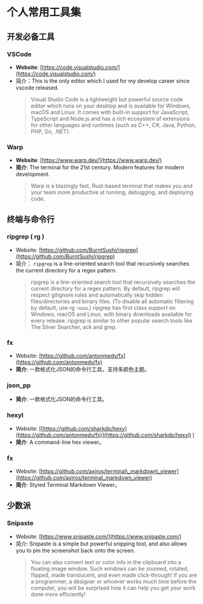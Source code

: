 # 个人常用工具集

## 开发必备工具   
### VSCode   
- **Website**: [https://code.visualstudio.com/](https://code.visualstudio.com/)    
- 简介：This is the only editor which I used for my develop career since vscode released.   
    > Visual Studio Code is a lightweight but powerful source code editor which runs on your desktop and is available for Windows, macOS and Linux. It comes with built-in support for JavaScript, TypeScript and Node.js and has a rich ecosystem of extensions for other languages and runtimes (such as C++, C#, Java, Python, PHP, Go, .NET).   

   
### Warp  
- **Website**: [https://www.warp.dev/](https://www.warp.dev/)    
- **简介**: The terminal for the 21st century. Modern features for modern development.   
    > Warp is a blazingly fast, Rust-based terminal that makes you and your team more productive at running, debugging, and deploying code.   

   
## 终端与命令行   
   
### ripgrep ( rg )   
- Website: [https://github.com/BurntSushi/ripgrep](https://github.com/BurntSushi/ripgrep)    
- 简介： `ripgrep` is a line-oriented search tool that recursively searches the current directory for a regex pattern.   
    > ripgrep is a line-oriented search tool that recursively searches the current directory for a regex pattern. By default, ripgrep will respect gitignore rules and automatically skip hidden files/directories and binary files. (To disable all automatic filtering by default, use rg -uuu.) ripgrep has first class support on Windows, macOS and Linux, with binary downloads available for every release. ripgrep is similar to other popular search tools like The Silver Searcher, ack and grep.   

   
### fx   
- Website: [https://github.com/antonmedv/fx](https://github.com/antonmedv/fx)    
- **简介**: 一款格式化JSON的命令行工具，支持多颜色主题。   
   
### json\_pp   
- **简介**: 一款格式化JSON的命令行工具。   
   
### hexyl   
- Website: [[https://github.com/sharkdp/hexy](https://github.com/antonmedv/fx)](https://github.com/sharkdp/hexyl) [l](https://github.com/sharkdp/hexyl)    
- **简介**: A command-line hex viewer。   
   
### fx   
- Website: [https://github.com/axiros/terminal\_markdown\_viewer](https://github.com/axiros/terminal_markdown_viewer)    
- **简介**: Styled Terminal Markdown Viewer。   
   
   
## 少数派   
### Snipaste   
- Website: [https://www.snipaste.com/](https://www.snipaste.com/)    
- 简介: Snipaste is a simple but powerful snipping tool, and also allows you to pin the screenshot back onto the screen.   
    > You can also convert text or color info in the clipboard into a floating image window. Such windows can be zoomed, rotated, flipped, made translucent, and even made click-through! If you are a programmer, a designer or whoever works much time before the computer, you will be surprised how it can help you get your work done more efficiently!   
